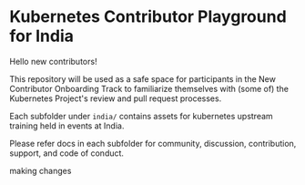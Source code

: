 # Kubernetes Contributor Playground for India

Hello new contributors!

This repository will be used as a safe space for participants in the New Contributor Onboarding Track to familiarize themselves with (some of) the Kubernetes Project's review and pull request processes.

Each subfolder under `india/` contains assets for kubernetes upstream training held in events at India.

Please refer docs in each subfolder for community, discussion, contribution, support, and code of conduct.

making changes
